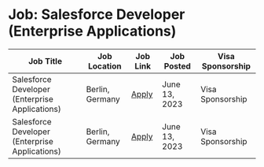 # Job: Salesforce Developer (Enterprise Applications)

| Job Title | Job Location | Job Link | Job Posted | Visa Sponsorship |
| --- | --- | --- | --- | --- |
| Salesforce Developer (Enterprise Applications) | Berlin, Germany | [Apply](https://careers.instapro.group/o/salesforce-developer-enterprise-applications-berlin) | June 13, 2023 | Visa Sponsorship |
| Salesforce Developer (Enterprise Applications) | Berlin, Germany | [Apply](https://careers.instapro.group/o/salesforce-developer-enterprise-applications-berlin) | June 13, 2023 | Visa Sponsorship |
